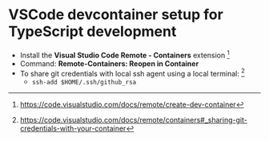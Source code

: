 VSCode devcontainer setup for TypeScript development
=========

- Install the **Visual Studio Code Remote - Containers** extension [^1]
- Command: **Remote-Containers: Reopen in Container**
- To share git credentials with local ssh agent using a local terminal: [^2]
    - `ssh-add $HOME/.ssh/github_rsa`

[^1]: https://code.visualstudio.com/docs/remote/create-dev-container
[^2]: https://code.visualstudio.com/docs/remote/containers#_sharing-git-credentials-with-your-container
